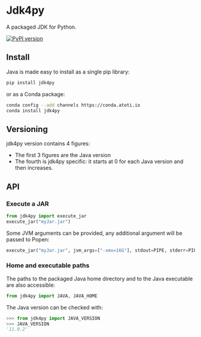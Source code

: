 # Jdk4py

A packaged JDK for Python.

[![PyPI version](https://badge.fury.io/py/jdk4py.svg)](https://badge.fury.io/py/jdk4py)

## Install

Java is made easy to install as a single pip library:

```bash
pip install jdk4py
```

or as a Conda package:

```bash
conda config --add channels https://conda.atoti.io
conda install jdk4py
```

## Versioning

jdk4py version contains 4 figures:

  - The first 3 figures are the Java version
  - The fourth is jdk4py specific: it starts at 0 for each Java version and then increases.

## API

### Execute a JAR

```python
from jdk4py import execute_jar
execute_jar("myJar.jar")
```

Some JVM arguments can be provided, any additional argument will be passed to Popen:

```python
execute_jar("myJar.jar", jvm_args=["-xmx=16G"], stdout=PIPE, stderr=PIPE)
```

### Home and executable paths

The paths to the packaged Java home directory and to the Java executable are also accessible:

```python
from jdk4py import JAVA, JAVA_HOME
```

The Java version can be checked with:

```python
>>> from jdk4py import JAVA_VERSION
>>> JAVA_VERSION
'11.0.2'
```
